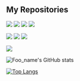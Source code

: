 ## My Repositories

<p align="left">
<a href="https://github.com/0-s0g0/MyPortfolio_Next"><img src="https://img.shields.io/badge/HP-PORTFOLIO-blue"/></a>
<a href="https://github.com/0-s0g0/tsunaguHP"><img src="https://img.shields.io/badge/HP-TSUNAGU-blue"/></a>
<a href="https://github.com/Yiwashi/kitaQdenkiHP"><img src="https://img.shields.io/badge/HP-kitaQdenki-blue"/></a>
<a href="https://github.com/StepByCode/HP"><img src="https://img.shields.io/badge/HP-StepByCode-blue"/></a>
</p>
<p align="left">
<a href="https://github.com/0-s0g0/Atcoder"><img src="https://img.shields.io/badge/Study-AtCoder-orange"/></a>
<a href="https://github.com/0-s0g0/studyforRuby"><img src="https://img.shields.io/badge/Study-Ruby-orange"/></a>
<a href="https://github.com/0-s0g0/StudyForNext"><img src="https://img.shields.io/badge/Study-Next-orange"/></a>
</p>
</p>
<p align="left">
<a href="https://https://github.com/0-s0g0/tamalog"><img src="https://img.shields.io/badge/App-たまlog-pink"/></a>
</p>


![Foo_name's GitHub stats](https://github-readme-stats.vercel.app/api?username=0-s0g0&show_icons=true&theme=vue-right)

[![Top Langs](https://github-readme-stats.vercel.app/api/top-langs/?username=0-s0g0&layout=compact&theme=vue-right)](https://github.com/anuraghazra/github-readme-stats)

<!--[![trophy](https://github-profile-trophy.vercel.app/?username=0-s0g0&theme=discord)](https://github.com/ryo-ma/github-profile-trophy)-->



